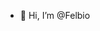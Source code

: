 - 👋 Hi, I’m @Felbio

<!---
Felbio/Felbio is a ✨ special ✨ repository because its `README.md` (this file) appears on your GitHub profile.
You can click the Preview link to take a look at your changes.
--->
